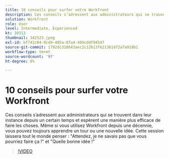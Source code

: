 ```yaml
---
title: 10 conseils pour surfer votre Workfront
description: Ces conseils s’adressent aux administrateurs qui se trouvent dans leur instance depuis un certain temps et espèrent une manière plus efficace de faire les choses.
solution: Workfront
role: User
level: Intermediate, Experienced
kt: 10313
thumbnail: 342523.jpeg
exl-id: bf741c04-9cd9-485a-8fa4-409cddf94547
source-git-commit: 1792dc318643aec2c12613f621361d72a7a918b1
workflow-type: tm+mt
source-wordcount: '97'
ht-degree: 0%

---
```


# 10 conseils pour surfer votre Workfront

Ces conseils s’adressent aux administrateurs qui se trouvent dans leur instance depuis un certain temps et espèrent une manière plus efficace de faire les choses. Même si vous utilisez Workfront depuis une décennie, vous pouvez toujours apprendre un tour ou une nouvelle idée. Cette session laissera tout le monde penser : &quot;Attendez, je ne savais pas que vous pourriez faire ça !&quot; et &quot;Quelle bonne idée !&quot;

>[!VIDEO](https://video.tv.adobe.com/v/342523/?quality=12&learn=on)
